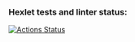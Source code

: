 ### Hexlet tests and linter status:
[![Actions Status](https://github.com/sseezov/backend-project-4/actions/workflows/hexlet-check.yml/badge.svg)](https://github.com/sseezov/backend-project-4/actions)